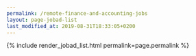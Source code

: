 ```yaml
---
permalink: /remote-finance-and-accounting-jobs
layout: page-jobad-list
last_modified_at: 2019-08-31T18:33:05+0200
---
```

{% include render_jobad_list.html permalink=page.permalink %}
